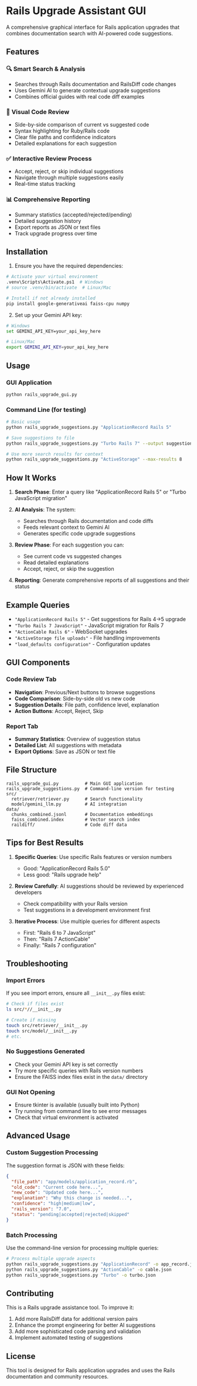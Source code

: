# Rails Upgrade Assistant GUI

A comprehensive graphical interface for Rails application upgrades that combines documentation search with AI-powered code suggestions.

## Features

### 🔍 **Smart Search & Analysis**
- Searches through Rails documentation and RailsDiff code changes
- Uses Gemini AI to generate contextual upgrade suggestions
- Combines official guides with real code diff examples

### 👀 **Visual Code Review**
- Side-by-side comparison of current vs suggested code
- Syntax highlighting for Ruby/Rails code
- Clear file paths and confidence indicators
- Detailed explanations for each suggestion

### ✅ **Interactive Review Process**
- Accept, reject, or skip individual suggestions
- Navigate through multiple suggestions easily
- Real-time status tracking

### 📊 **Comprehensive Reporting**
- Summary statistics (accepted/rejected/pending)
- Detailed suggestion history
- Export reports as JSON or text files
- Track upgrade progress over time

## Installation

1. Ensure you have the required dependencies:
```bash
# Activate your virtual environment
.venv\Scripts\Activate.ps1  # Windows
# source .venv/bin/activate  # Linux/Mac

# Install if not already installed
pip install google-generativeai faiss-cpu numpy
```

2. Set up your Gemini API key:
```bash
# Windows
set GEMINI_API_KEY=your_api_key_here

# Linux/Mac  
export GEMINI_API_KEY=your_api_key_here
```

## Usage

### GUI Application
```bash
python rails_upgrade_gui.py
```

### Command Line (for testing)
```bash
# Basic usage
python rails_upgrade_suggestions.py "ApplicationRecord Rails 5"

# Save suggestions to file
python rails_upgrade_suggestions.py "Turbo Rails 7" --output suggestions.json

# Use more search results for context
python rails_upgrade_suggestions.py "ActiveStorage" --max-results 8
```

## How It Works

1. **Search Phase**: Enter a query like "ApplicationRecord Rails 5" or "Turbo JavaScript migration"

2. **AI Analysis**: The system:
   - Searches through Rails documentation and code diffs
   - Feeds relevant context to Gemini AI
   - Generates specific code upgrade suggestions

3. **Review Phase**: For each suggestion you can:
   - See current code vs suggested changes
   - Read detailed explanations
   - Accept, reject, or skip the suggestion

4. **Reporting**: Generate comprehensive reports of all suggestions and their status

## Example Queries

- `"ApplicationRecord Rails 5"` - Get suggestions for Rails 4→5 upgrade
- `"Turbo Rails 7 JavaScript"` - JavaScript migration for Rails 7
- `"ActionCable Rails 6"` - WebSocket upgrades
- `"ActiveStorage file uploads"` - File handling improvements
- `"load_defaults configuration"` - Configuration updates

## GUI Components

### Code Review Tab
- **Navigation**: Previous/Next buttons to browse suggestions
- **Code Comparison**: Side-by-side old vs new code
- **Suggestion Details**: File path, confidence level, explanation
- **Action Buttons**: Accept, Reject, Skip

### Report Tab  
- **Summary Statistics**: Overview of suggestion status
- **Detailed List**: All suggestions with metadata
- **Export Options**: Save as JSON or text file

## File Structure

```
rails_upgrade_gui.py          # Main GUI application
rails_upgrade_suggestions.py  # Command-line version for testing
src/
  retriever/retriever.py      # Search functionality
  model/gemini_llm.py         # AI integration
data/
  chunks_combined.jsonl       # Documentation embeddings
  faiss_combined.index        # Vector search index
  raildiff/                   # Code diff data
```

## Tips for Best Results

1. **Specific Queries**: Use specific Rails features or version numbers
   - Good: "ApplicationRecord Rails 5.0"
   - Less good: "Rails upgrade help"

2. **Review Carefully**: AI suggestions should be reviewed by experienced developers
   - Check compatibility with your Rails version
   - Test suggestions in a development environment first

3. **Iterative Process**: Use multiple queries for different aspects
   - First: "Rails 6 to 7 JavaScript"  
   - Then: "Rails 7 ActionCable"
   - Finally: "Rails 7 configuration"

## Troubleshooting

### Import Errors
If you see import errors, ensure all `__init__.py` files exist:
```bash
# Check if files exist
ls src/*//__init__.py

# Create if missing
touch src/retriever/__init__.py
touch src/model/__init__.py
# etc.
```

### No Suggestions Generated
- Check your Gemini API key is set correctly
- Try more specific queries with Rails version numbers
- Ensure the FAISS index files exist in the `data/` directory

### GUI Not Opening
- Ensure tkinter is available (usually built into Python)
- Try running from command line to see error messages
- Check that virtual environment is activated

## Advanced Usage

### Custom Suggestion Processing
The suggestion format is JSON with these fields:
```json
{
  "file_path": "app/models/application_record.rb",
  "old_code": "Current code here...",
  "new_code": "Updated code here...",
  "explanation": "Why this change is needed...",
  "confidence": "high|medium|low",
  "rails_version": "7.0",
  "status": "pending|accepted|rejected|skipped"
}
```

### Batch Processing
Use the command-line version for processing multiple queries:
```bash
# Process multiple upgrade aspects
python rails_upgrade_suggestions.py "ApplicationRecord" -o app_record.json
python rails_upgrade_suggestions.py "ActionCable" -o cable.json  
python rails_upgrade_suggestions.py "Turbo" -o turbo.json
```

## Contributing

This is a Rails upgrade assistance tool. To improve it:

1. Add more RailsDiff data for additional version pairs
2. Enhance the prompt engineering for better AI suggestions
3. Add more sophisticated code parsing and validation
4. Implement automated testing of suggestions

## License

This tool is designed for Rails application upgrades and uses the Rails documentation and community resources.
